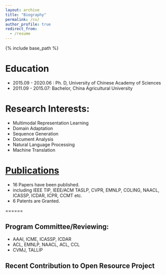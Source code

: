 ```yaml
---
layout: archive
title: "Biography"
permalink: /cv/
author_profile: true
redirect_from:
  - /resume
---
```


{% include base_path %}



Education
======

* 2015.09 - 2020.06 : Ph. D, University of Chinese Academy of Sciences
* 2011.09 - 2015.07: Bachelor,  China Agricultural University

Research Interests:
======

* Multimodal Representation Learning
* Domain Adaptation
* Sequence Generation
* Document Analysis
* Natural Language Processing
* Machine Translation

# [Publications](https://aprilyapingzhang.github.io/publications/)

- 16 Papers have been published.
- including IEEE TIP, IEEE/ACM TASLP, CVPR, EMNLP, COLING, NAACL, ICASSP, ICDAR, ICPR, CCMT etc.
- 6 Patents are Granted.





<!--
Project Program
======

## Conference Program Committee Member

1. Committee Member of the 1st China Student Symposium on Natural Language Processing, CSSNLP 2020, 2020.12.26-202012.27, Beijing. 第一届中国自然语言处理学生研讨会(CSSNP) 组委会成员，负责前沿主题研讨论坛部分。2020年12月26日-12月27日，北京. [LINK](http://conference.cipsc.org.cn/cssnlp/#/)
2. Forum Convener of Student Forum on Frontiers of Artificial Intelligence (SFFAI), 2018.09-2019.10, Beijing. 人工智能前沿学生论坛(SFFAI)论坛召集人，2018年9月-2019年10月，北京. [Forum BBS](https://bbs.sffai.com/), [Bilibili Video Collection](https://www.bilibili.com/read/cv1632709/)
-->



======
<!--
## Conference Program Committee Member
-->
## Program Committee/Reviewing:
- AAAI, ICME, ICASSP, ICDAR
- ACL, EMNLP, NAACL, ACL, CCL
- CVMJ, TALLIP

## Recent Contribution to Open Resource Project
<!--

-->
